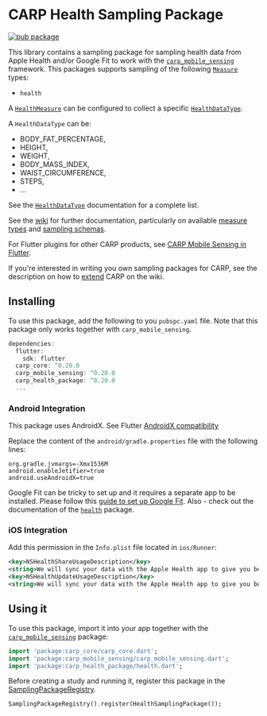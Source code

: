 # CARP Health Sampling Package

[![pub package](https://img.shields.io/pub/v/carp_health_package.svg)](https://pub.dartlang.org/packages/carp_health_package)

This library contains a sampling package for sampling health data from Apple Health and/or Google Fit to work with 
the [`carp_mobile_sensing`](https://pub.dartlang.org/packages/carp_mobile_sensing) framework.
This packages supports sampling of the following [`Measure`](https://pub.dev/documentation/carp_core/latest/carp_core/Measure-class.html) types:

* `health`

A [`HealthMeasure`](https://pub.dev/documentation/carp_health_package/latest/health_lib/HealthMeasure-class.html) can be configured to collect a specific [`HealthDataType`](https://pub.dev/documentation/health/latest/health/HealthDataType-class.html).

A `HealthDataType` can be:

  * BODY_FAT_PERCENTAGE,
  * HEIGHT,
  * WEIGHT,
  * BODY_MASS_INDEX,
  * WAIST_CIRCUMFERENCE,
  * STEPS,
  * ...

See the [`HealthDataType`](https://pub.dev/documentation/health/latest/health/HealthDataType-class.html) documentation for a complete list.


See the [wiki]() for further documentation, particularly on available [measure types](https://github.com/cph-cachet/carp.sensing-flutter/wiki/A.-Measure-Types)
and [sampling schemas](https://github.com/cph-cachet/carp.sensing-flutter/wiki/D.-Sampling-Schemas).

For Flutter plugins for other CARP products, see [CARP Mobile Sensing in Flutter](https://github.com/cph-cachet/carp.sensing-flutter).

If you're interested in writing you own sampling packages for CARP, see the description on
how to [extend](https://github.com/cph-cachet/carp.sensing-flutter/wiki/4.-Extending-CARP-Mobile-Sensing) CARP on the wiki.

## Installing

To use this package, add the following to you `pubspc.yaml` file. Note that
this package only works together with `carp_mobile_sensing`.

`````dart
dependencies:
  flutter:
    sdk: flutter
  carp_core: ^0.20.0
  carp_mobile_sensing: ^0.20.0
  carp_health_package: ^0.20.0
  ...
`````

### Android Integration

This package uses AndroidX. 
See Flutter [AndroidX compatibility](https://flutter.dev/docs/development/packages-and-plugins/androidx-compatibility)

Replace the content of the `android/gradle.properties` file with the following lines:

```
org.gradle.jvmargs=-Xmx1536M
android.enableJetifier=true
android.useAndroidX=true
```

Google Fit can be tricky to set up and it requires a separate app to be installed. 
Please follow this [guide to set up Google Fit](https://developers.google.com/fit/android/get-started).
Also - check out the documentation of the [`health`](https://pub.dev/packages/health) package.



### iOS Integration

Add this permission in the `Info.plist` file located in `ios/Runner`:


```xml
<key>NSHealthShareUsageDescription</key>
<string>We will sync your data with the Apple Health app to give you better insights</string>
<key>NSHealthUpdateUsageDescription</key>
<string>We will sync your data with the Apple Health app to give you better insights</string>
```


## Using it

To use this package, import it into your app together with the
[`carp_mobile_sensing`](https://pub.dartlang.org/packages/carp_mobile_sensing) package:

`````dart
import 'package:carp_core/carp_core.dart';
import 'package:carp_mobile_sensing/carp_mobile_sensing.dart';
import 'package:carp_health_package/health.dart';
`````

Before creating a study and running it, register this package in the 
[SamplingPackageRegistry](https://pub.dartlang.org/documentation/carp_mobile_sensing/latest/runtime/SamplingPackageRegistry.html).

`````dart
SamplingPackageRegistry().register(HealthSamplingPackage());
`````
